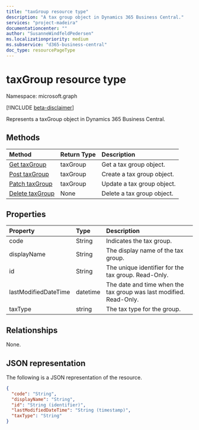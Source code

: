 ```yaml
---
title: "taxGroup resource type"
description: "A tax group object in Dynamics 365 Business Central."
services: "project-madeira"
documentationcenter: ""
author: "SusanneWindfeldPedersen"
ms.localizationpriority: medium
ms.subservice: "d365-business-central"
doc_type: resourcePageType
---
```


# taxGroup resource type

Namespace: microsoft.graph

[!INCLUDE [beta-disclaimer](../../includes/beta-disclaimer.md)]

Represents a taxGroup object in Dynamics 365 Business Central.

## Methods
| Method       | Return Type  |Description|
|:---------------|:--------|:----------|
|[Get taxGroup](../api/dynamics-taxgroups-get.md)|taxGroup|Get a tax group object.|
|[Post taxGroup](../api/dynamics-create-taxgroups.md)|taxGroup|Create a tax group object.|
|[Patch taxGroup](../api/dynamics-taxgroups-update.md)|taxGroup|Update a tax group object.|
|[Delete taxGroup](../api/dynamics-taxgroups-delete.md)|None|Delete a tax group object.|

## Properties
| Property	   | Type	|Description|
|:---------------|:--------|:----------|
|code|String|Indicates the tax group.|
|displayName|String|The display name of the tax group.|
|id|String|The unique identifier for the tax group. Read-Only.|
|lastModifiedDateTime|datetime|The date and time when the tax group was last modified. Read-Only.|
|taxType|string|The tax type for the group.|


## Relationships
None.

## JSON representation

The following is a JSON representation of the resource.

```json
{
  "code": "String",
  "displayName": "String",
  "id": "String (identifier)",
  "lastModifiedDateTime": "String (timestamp)",
  "taxType": "String"
}
```
